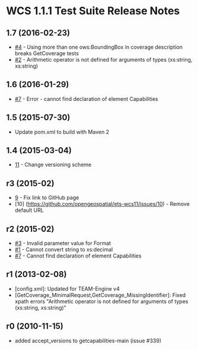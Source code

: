 # WCS 1.1.1 Test Suite Release Notes

## 1.7 (2016-02-23)
* [#4](https://github.com/opengeospatial/ets-wcs11/issues/4) - Using more than one ows:BoundingBox in coverage description breaks GetCoverage tests
* [#2](https://github.com/opengeospatial/ets-wcs11/issues/2) - Arithmetic operator is not defined for arguments of types (xs:string, xs:string)

## 1.6 (2016-01-29)
* [#7](https://github.com/opengeospatial/ets-wcs11/issues/7) - Error - cannot find declaration of element Capabilities

## 1.5 (2015-07-30)
- Update pom.xml to build with Maven 2 

## 1.4 (2015-03-04)

* [11](https://github.com/opengeospatial/ets-wcs11/issues/11) - Change versioning scheme 

## r3 (2015-02)

* [9](https://github.com/opengeospatial/ets-wcs11/issues/9) - Fix link to GitHub page
* [10] (https://github.com/opengeospatial/ets-wcs11/issues/10) - Remove default URL

## r2 (2015-02)

* [#3](https://github.com/opengeospatial/ets-wcs11/issues/3) - Invalid parameter value for Format
* [#1](https://github.com/opengeospatial/ets-wcs11/issues/1) - Cannot convert string to xs:decimal
* [#7](https://github.com/opengeospatial/ets-wcs11/issues/7) - Cannot find declaration of element Capabilities 

## r1 (2013-02-08)

- [config.xml]: Updated for TEAM-Engine v4
- [GetCoverage_MinimalRequest,GetCoverage_MissingIdentifier]: Fixed xpath errors 
  "Arithmetic operator is not defined for arguments of types (xs:string, xs:string)"


## r0 (2010-11-15)

- added accept_versions to getcapabilities-main (issue #339)


